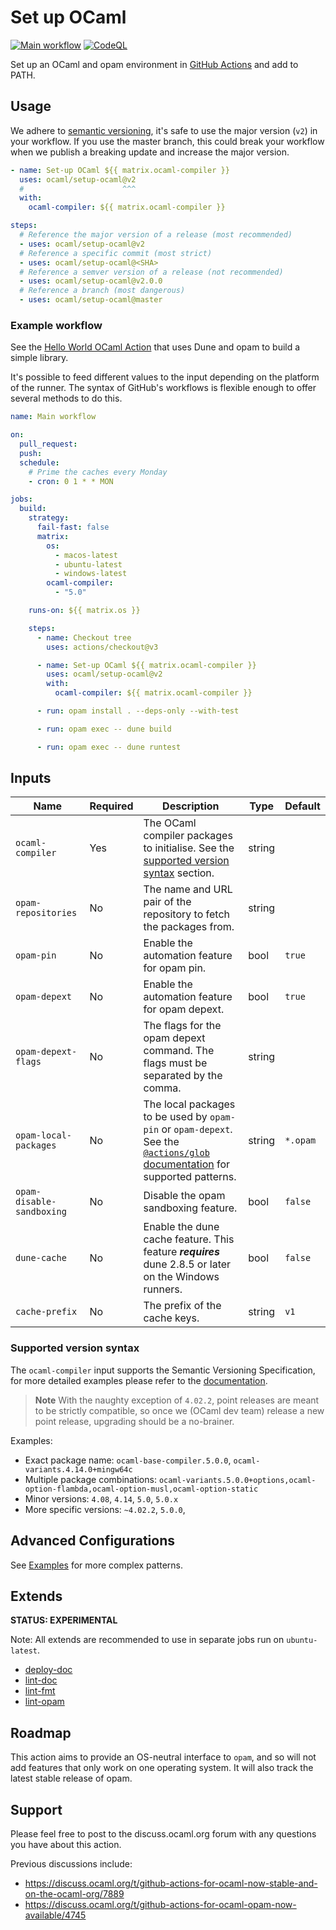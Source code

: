# Set up OCaml

[![Main workflow](https://github.com/ocaml/setup-ocaml/workflows/Main%20workflow/badge.svg?branch=master)](https://github.com/ocaml/setup-ocaml/actions)
[![CodeQL](https://github.com/ocaml/setup-ocaml/workflows/CodeQL/badge.svg?branch=master)](https://github.com/ocaml/setup-ocaml/actions)

Set up an OCaml and opam environment in
[GitHub Actions](https://github.com/features/actions) and add to PATH.

## Usage

We adhere to [semantic versioning](https://semver.org), it's safe to use the
major version (`v2`) in your workflow. If you use the master branch, this could
break your workflow when we publish a breaking update and increase the major
version.

```yml
- name: Set-up OCaml ${{ matrix.ocaml-compiler }}
  uses: ocaml/setup-ocaml@v2
  #                      ^^^
  with:
    ocaml-compiler: ${{ matrix.ocaml-compiler }}
```

```yml
steps:
  # Reference the major version of a release (most recommended)
  - uses: ocaml/setup-ocaml@v2
  # Reference a specific commit (most strict)
  - uses: ocaml/setup-ocaml@<SHA>
  # Reference a semver version of a release (not recommended)
  - uses: ocaml/setup-ocaml@v2.0.0
  # Reference a branch (most dangerous)
  - uses: ocaml/setup-ocaml@master
```

### Example workflow

See the
[Hello World OCaml Action](https://github.com/avsm/hello-world-action-ocaml)
that uses Dune and opam to build a simple library.

It's possible to feed different values to the input depending on the platform of
the runner. The syntax of GitHub's workflows is flexible enough to offer several
methods to do this.

```yml
name: Main workflow

on:
  pull_request:
  push:
  schedule:
    # Prime the caches every Monday
    - cron: 0 1 * * MON

jobs:
  build:
    strategy:
      fail-fast: false
      matrix:
        os:
          - macos-latest
          - ubuntu-latest
          - windows-latest
        ocaml-compiler:
          - "5.0"

    runs-on: ${{ matrix.os }}

    steps:
      - name: Checkout tree
        uses: actions/checkout@v3

      - name: Set-up OCaml ${{ matrix.ocaml-compiler }}
        uses: ocaml/setup-ocaml@v2
        with:
          ocaml-compiler: ${{ matrix.ocaml-compiler }}

      - run: opam install . --deps-only --with-test

      - run: opam exec -- dune build

      - run: opam exec -- dune runtest
```

## Inputs

| Name                      | Required | Description                                                                                                                                                                               | Type   | Default  |
| ------------------------- | -------- | ----------------------------------------------------------------------------------------------------------------------------------------------------------------------------------------- | ------ | -------- |
| `ocaml-compiler`          | Yes      | The OCaml compiler packages to initialise. See the [supported version syntax](#supported-version-syntax) section.                                                                         | string |          |
| `opam-repositories`       | No       | The name and URL pair of the repository to fetch the packages from.                                                                                                                       | string |          |
| `opam-pin`                | No       | Enable the automation feature for opam pin.                                                                                                                                               | bool   | `true`   |
| `opam-depext`             | No       | Enable the automation feature for opam depext.                                                                                                                                            | bool   | `true`   |
| `opam-depext-flags`       | No       | The flags for the opam depext command. The flags must be separated by the comma.                                                                                                          | string |          |
| `opam-local-packages`     | No       | The local packages to be used by `opam-pin` or `opam-depext`. See the [`@actions/glob` documentation](https://github.com/actions/toolkit/tree/main/packages/glob) for supported patterns. | string | `*.opam` |
| `opam-disable-sandboxing` | No       | Disable the opam sandboxing feature.                                                                                                                                                      | bool   | `false`  |
| `dune-cache`              | No       | Enable the dune cache feature. This feature **_requires_** dune 2.8.5 or later on the Windows runners.                                                                                    | bool   | `false`  |
| `cache-prefix`            | No       | The prefix of the cache keys.                                                                                                                                                             | string | `v1`     |

### Supported version syntax

The `ocaml-compiler` input supports the Semantic Versioning Specification, for
more detailed examples please refer to the
[documentation](https://github.com/npm/node-semver#ranges).

> **Note** With the naughty exception of `4.02.2`, point releases are meant to
> be strictly compatible, so once we (OCaml dev team) release a new point
> release, upgrading should be a no-brainer.

Examples:

- Exact package name: `ocaml-base-compiler.5.0.0`,
  `ocaml-variants.4.14.0+mingw64c`
- Multiple package combinations:
  `ocaml-variants.5.0.0+options,ocaml-option-flambda,ocaml-option-musl,ocaml-option-static`
- Minor versions: `4.08`, `4.14`, `5.0`, `5.0.x`
- More specific versions: `~4.02.2`, `5.0.0`,

## Advanced Configurations

See [Examples](examples.md) for more complex patterns.

## Extends

**STATUS: EXPERIMENTAL**

Note: All extends are recommended to use in separate jobs run on
`ubuntu-latest`.

- [deploy-doc](deploy-doc)
- [lint-doc](lint-doc)
- [lint-fmt](lint-fmt)
- [lint-opam](lint-opam)

## Roadmap

This action aims to provide an OS-neutral interface to `opam`, and so will not
add features that only work on one operating system. It will also track the
latest stable release of opam.

## Support

Please feel free to post to the discuss.ocaml.org forum with any questions you
have about this action.

Previous discussions include:

- https://discuss.ocaml.org/t/github-actions-for-ocaml-now-stable-and-on-the-ocaml-org/7889
- https://discuss.ocaml.org/t/github-actions-for-ocaml-opam-now-available/4745
